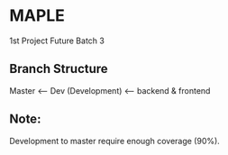 # MAPLE
1st Project Future Batch 3

## Branch Structure
Master <-- Dev (Development) <-- backend & frontend

## Note:
Development to master require enough coverage (90%).
